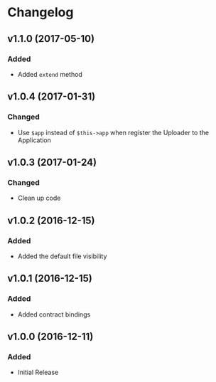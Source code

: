 # Changelog

## v1.1.0 (2017-05-10)

### Added

- Added `extend` method

## v1.0.4 (2017-01-31)

### Changed
- Use `$app` instead of `$this->app` when register the Uploader to the Application

## v1.0.3 (2017-01-24)

### Changed
- Clean up code

## v1.0.2 (2016-12-15)

### Added
- Added the default file visibility

## v1.0.1 (2016-12-15)

### Added
- Added contract bindings

## v1.0.0 (2016-12-11)

### Added
- Initial Release

